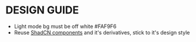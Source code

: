 # DESIGN GUIDE
- Light mode bg must be off white #FAF9F6
- Reuse [ShadCN components](https://ui.shadcn.com/docs/components/button) and it's derivatives, stick to it's design style
